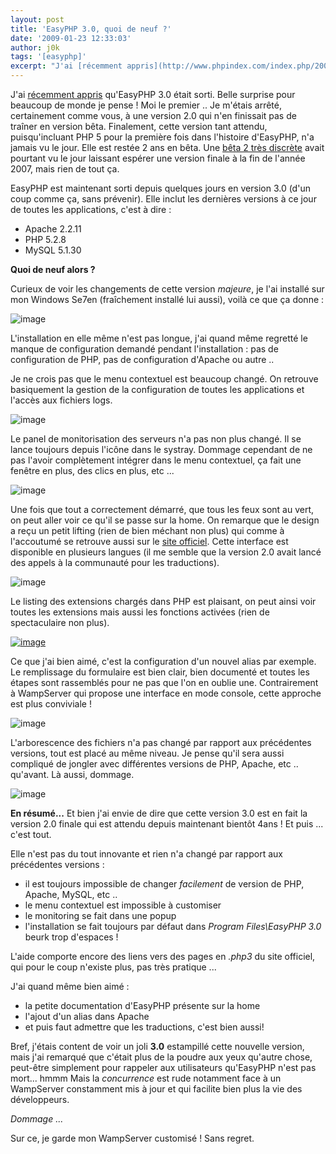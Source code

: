 ```yaml
---
layout: post
title: 'EasyPHP 3.0, quoi de neuf ?'
date: '2009-01-23 12:33:03'
author: j0k
tags: '[easyphp]'
excerpt: "J'ai [récemment appris](http://www.phpindex.com/index.php/2009/01/19/5216-easyphp-30-est-sorti) qu'EasyPHP 3.0 était sorti.     \nBelle surprise pour beaucoup de monde je pense ! Moi le premier ..   Je m'étais arrêté, certainement comme vous, à une version 2.0 qui n'en finissait pas de traîner en version bêta. Finalement, cette version tant attendu,      …"
---
```


J'ai [récemment appris](http://www.phpindex.com/index.php/2009/01/19/5216-easyphp-30-est-sorti) qu'EasyPHP 3.0 était sorti.
Belle surprise pour beaucoup de monde je pense ! Moi le premier ..   Je m'étais arrêté, certainement comme vous, à une version 2.0 qui n'en finissait pas de traîner en version bêta. Finalement, cette version tant attendu, puisqu'incluant PHP 5 pour la première fois dans l'histoire d'EasyPHP, n'a jamais vu le jour. Elle est restée 2 ans en bêta.   Une [bêta 2 très discrète](http://www.j0k3r.net/news-easyphp-2-0-beta-2-discrete-1946.html) avait pourtant vu le jour laissant espérer une version finale à la fin de l'année 2007, mais rien de tout ça.

EasyPHP est maintenant sorti depuis quelques jours en version 3.0 (d'un coup comme ça, sans prévenir). Elle inclut les dernières versions à ce jour de toutes les applications, c'est à dire :
 * Apache 2.2.11
 * PHP 5.2.8
 * MySQL 5.1.30

**Quoi de neuf alors ?**

Curieux de voir les changements de cette version *majeure*, je l'ai installé sur mon Windows Se7en (fraîchement installé lui aussi), voilà ce que ça donne :

 ![image](http://img209.imageshack.us/img209/8477/easyphp31fl7.png)

L'installation en elle même n'est pas longue, j'ai quand même regretté le manque de configuration demandé pendant l'installation : pas de configuration de PHP, pas de configuration d'Apache ou autre ..

Je ne crois pas que le menu contextuel est beaucoup changé.   On retrouve basiquement la gestion de la configuration de toutes les applications et l'accès aux fichiers logs.

 ![image](http://img238.imageshack.us/img238/5913/easyphp34gl6.png)

Le panel de monitorisation des serveurs n'a pas non plus changé.   Il se lance toujours depuis l'icône dans le systray. Dommage cependant de ne pas l'avoir complètement intégrer dans le menu contextuel, ça fait une fenêtre en plus, des clics en plus, etc ...

 ![image](http://img443.imageshack.us/img443/4039/easyphp35gw7.png)

Une fois que tout a correctement démarré, que tous les feux sont au vert, on peut aller voir ce qu'il se passe sur la home.   On remarque que le design a reçu un petit lifting (rien de bien méchant non plus) qui comme à l'accoutumé se retrouve aussi sur le [site officiel](http://www.easyphp.org).   Cette interface est disponible en plusieurs langues (il me semble que la version 2.0 avait lancé des appels à la communauté pour les traductions).

 ![image](http://img294.imageshack.us/img294/3448/easyphp32pr5.png)

Le listing des extensions chargés dans PHP est plaisant, on peut ainsi voir toutes les extensions mais aussi les fonctions activées (rien de spectaculaire non plus).

 [![image](http://img206.imageshack.us/img206/755/easyphp33lz1.th.png)](http://img206.imageshack.us/img206/755/easyphp33lz1.png)

Ce que j'ai bien aimé, c'est la configuration d'un nouvel alias par exemple.   Le remplissage du formulaire est bien clair, bien documenté et toutes les étapes sont rassemblés pour ne pas que l'on en oublie une. Contrairement à WampServer qui propose une interface en mode console, cette approche est plus conviviale !

 ![image](http://img339.imageshack.us/img339/6448/easyphp36uf6.png)

L'arborescence des fichiers n'a pas changé par rapport aux précédentes versions, tout est placé au même niveau.   Je pense qu'il sera aussi compliqué de jongler avec différentes versions de PHP, Apache, etc .. qu'avant.   Là aussi, dommage.

 ![image](http://img240.imageshack.us/img240/3794/easyphp310qv6.png)

**En résumé...**   Et bien j'ai envie de dire que cette version 3.0 est en fait la version 2.0 finale qui est attendu depuis maintenant bientôt 4ans ! Et puis ... c'est tout.

Elle n'est pas du tout innovante et rien n'a changé par rapport aux précédentes versions :
* il est toujours impossible de changer _facilement_ de version de PHP, Apache, MySQL, etc ..
* le menu contextuel est impossible à customiser
* le monitoring se fait dans une popup
* l'installation se fait toujours par défaut dans *Program Files\EasyPHP 3.0* beurk trop d'espaces !

L'aide comporte encore des liens vers des pages en *.php3* du site officiel, qui pour le coup n'existe plus, pas très pratique ...

J'ai quand même bien aimé :
* la petite documentation d'EasyPHP présente sur la home
* l'ajout d'un alias dans Apache
* et puis faut admettre que les traductions, c'est bien aussi!

Bref, j'étais content de voir un joli **3.0** estampillé cette nouvelle version, mais j'ai remarqué que c'était plus de la poudre aux yeux qu'autre chose, peut-être simplement pour rappeler aux utilisateurs qu'EasyPHP n'est pas mort... hmmm   Mais la *concurrence* est rude notamment face à un WampServer constamment mis à jour et qui facilite bien plus la vie des développeurs.

_Dommage ..._

Sur ce, je garde mon WampServer customisé ! Sans regret.

